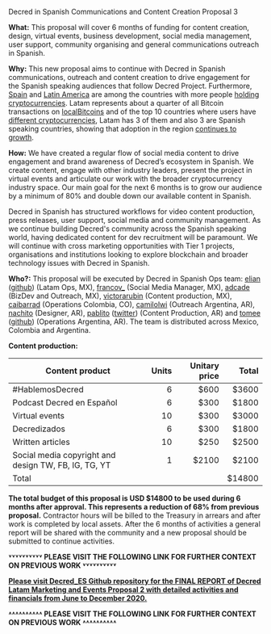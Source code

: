 Decred in Spanish Communications and Content Creation Proposal 3

**What:** This proposal will cover 6 months of funding for content creation, design, virtual events, business development, social media management, user support, community organising and general communications outreach in Spanish. 

**Why:** This new proposal aims to continue with Decred in Spanish communications,  outreach and content creation to drive engagement for the Spanish speaking audiences that follow Decred Project. Furthermore, [Spain](https://www.europeworldnews.com/six-keys-to-understanding-how-cryptocurrencies-work-in-spain/) and [Latin America](https://www.garrigues.com/en_GB/garrigues-digital/cryptocurrencies-emerging-rules-lead-way-latin-america) are among the countries with more people [holding cryptocurrencies](https://www.statista.com/chart/18345/crypto-currency-adoption/). Latam represents about a quarter of all Bitcoin transactions on [localBitcoins](https://pbs.twimg.com/media/EXICfh1UYAAOm3R?format=jpg&name=large) and of the top 10 countries where users have [different cryptocurrencies](https://medium.com/dovewallet-en/which-country-has-the-highest-percentage-of-users-with-11-or-more-digital-assets-8b1fcb008b35), Latam has 3 of them and also 3 are Spanish speaking countries, showing that adoption in the region [continues to growth](https://blog.chainalysis.com/reports/2020-global-cryptocurrency-adoption-index-2020). 

**How:** We have created a regular flow of social media content to drive engagement and brand awareness of Decred’s ecosystem in Spanish. We create content, engage with other industry leaders, present the project in virtual events and articulate our work with the broader cryptocurrency industry space. Our main goal for the next 6 months is to grow our audience by a minimum of 80% and double down our available content in Spanish.

Decred in Spanish has structured workflows for video content production, press releases, user support, social media and community management. As we continue building Decred's community across the Spanish speaking world, having dedicated content for dev recruitment will be paramount. We will continue with cross marketing opportunities with Tier 1 projects, organisations and institutions looking to explore blockchain and broader technology issues with Decred in Spanish.

**Who?:** This proposal will be executed by Decred in Spanish Ops team: [elian](https://twitter.com/elianhuesca) ([github](https://github.com/3lian)) (Latam Ops, MX), [francov_](https://twitter.com/Francov99_) (Social Media Manager, MX), [adcade](https://twitter.com/addcade) (BizDev and Outreach, MX), [victorarubin](https://twitter.com/victorarubin/) (Content production, MX), [caibarrad](https://twitter.com/CaIbarraD) (Operations Colombia, CO), [camilolwi](https://twitter.com/Camilolwi) (Outreach Argentina, AR), [nachito](https://github.com/Reidiojed) (Designer, AR), [pablito](https://github.com/pLabarta) ([twitter](https://twitter.com/plabarta_)) (Content Production, AR) and [tomee](https://twitter.com/tomasgroos) ([github](url)) (Operations Argentina, AR). The team is distributed across Mexico, Colombia and Argentina. 

**Content production:**

Content product|Units|Unitary price|Total
-|--:|--:|--:
#HablemosDecred|6|$600|$3600
Podcast Decred en Español|6|$300|$1800
Virtual events|10|$300|$3000
Decredizados|6|$300|$1800
Written articles|10|$250|$2500
Social media copyright and design TW, FB, IG, TG, YT|1|$2100|$2100
Total|  |  |$14800

**The total budget of this proposal is USD $14800 to be used during 6 months after approval. This represents a reduction of 68% from previous proposal.** Contractor hours will be billed to the Treasury in arrears and after work is completed by local assets. After the 6 months of activities a general report will be shared with the community and a new proposal should be submitted to continue activities. 

**˅˅˅˅˅˅˅˅˅˅ PLEASE VISIT THE FOLLOWING LINK FOR FURTHER CONTEXT ON PREVIOUS WORK ˅˅˅˅˅˅˅˅˅˅**

[ **Please visit Decred_ES Github repository for the FINAL REPORT of Decred Latam Marketing and Events Proposal 2 with detailed activities and financials from June to December 2020.**](https://github.com/DecredES/Monthly_reports/blob/master/Final_Report_June_December_2020.md)

**˄˄˄˄˄˄˄˄˄˄ PLEASE VISIT THE FOLLOWING LINK FOR FURTHER CONTEXT ON PREVIOUS WORK ˄˄˄˄˄˄˄˄˄˄**